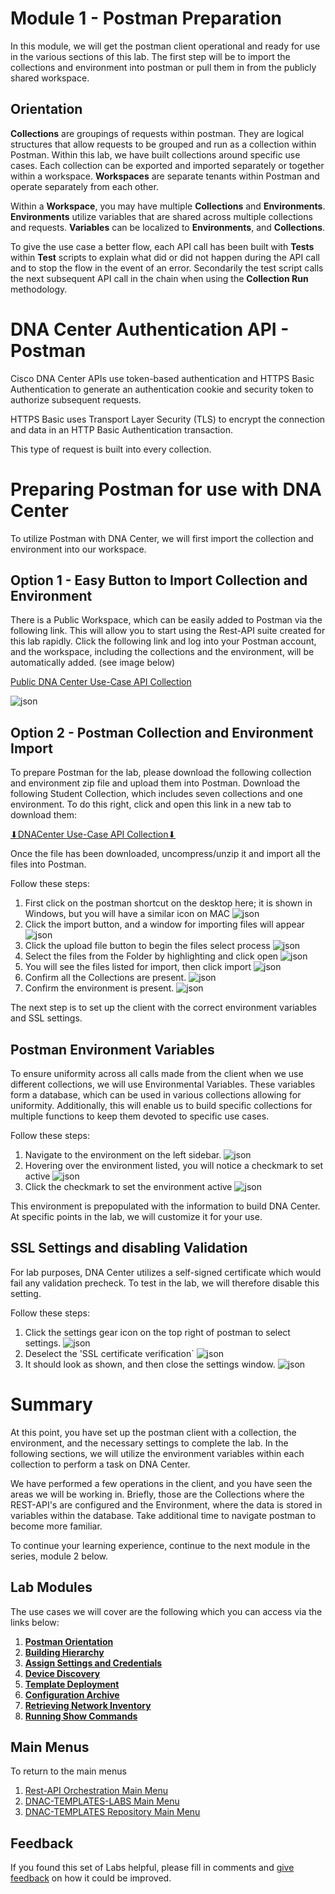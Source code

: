 
# Module 1 - Postman Preparation
In this module, we will get the postman client operational and ready for use in the various sections of this lab. The first step will be to import the collections and environment into postman or pull them in from the publicly shared workspace.

## Orientation
**Collections** are groupings of requests within postman. They are logical structures that allow requests to be grouped and run as a collection within Postman. Within this lab, we have built collections around specific use cases. Each collection can be exported and imported separately or together within a workspace. **Workspaces** are separate tenants within Postman and operate separately from each other. 

Within a **Workspace**, you may have multiple **Collections** and **Environments**. **Environments** utilize variables that are shared across multiple collections and requests. **Variables** can be localized to **Environments**, and **Collections**.

To give the use case a better flow, each API call has been built with **Tests** within **Test** scripts to explain what did or did not happen during the API call and to stop the flow in the event of an error. Secondarily the test script calls the next subsequent API call in the chain when using the **Collection Run** methodology.

# DNA Center Authentication API - Postman
Cisco DNA Center APIs use token-based authentication and HTTPS Basic Authentication to generate an authentication cookie and security token to authorize subsequent requests.

HTTPS Basic uses Transport Layer Security (TLS) to encrypt the connection and data in an HTTP Basic Authentication transaction.

This type of request is built into every collection.

# Preparing Postman for use with DNA Center
To utilize Postman with DNA Center, we will first import the collection and environment into our workspace. 

## Option 1 - Easy Button to Import Collection and Environment
There is a Public Workspace, which can be easily added to Postman via the following link. This will allow you to start using the Rest-API suite created for this lab rapidly. Click the following link and log into your Postman account, and the workspace, including the collections and the environment, will be automatically added. (see image below)

[Public DNA Center Use-Case API Collection](https://www.postman.com/dark-capsule-39992/workspace/dna-center-use-case-api-collections)

![json](./images/Postman-Public-Workspace.png?raw=true "Import JSON")

## Option 2 - Postman Collection and Environment Import
To prepare Postman for the lab, please download the following collection and environment zip file and upload them into Postman. Download the following Student Collection, which includes seven collections and one environment. To do this right, click and open this link in a new tab to download them:
   
<a href="https://minhaskamal.github.io/DownGit/#/home?url=https://github.com/kebaldwi/DNAC-TEMPLATES/tree/master/LABS/LAB9-Rest-API-Orchestration/postman/DNACenter-UseCase-API-Collection.zip" target="_blank">⬇︎DNACenter Use-Case API Collection⬇︎</a>

Once the file has been downloaded, uncompress/unzip it and import all the files into Postman.

Follow these steps:

1. First click on the postman shortcut on the desktop here; it is shown in Windows, but you will have a similar icon on MAC
![json](./images/Postman.png?raw=true "Import JSON")
2. Click the import button, and a window for importing files will appear
![json](./images/Postman-Import-Begin.png?raw=true "Import JSON")
3. Click the upload file button to begin the files select process
![json](./images/Postman-Import-File.png?raw=true "Import JSON")
4. Select the files from the Folder by highlighting and click open
![json](./images/Postman-Import-Select-Open.png?raw=true "Import JSON")
5. You will see the files listed for import, then click import
![json](./images/Postman-Import-Upload.png?raw=true "Import JSON")
6. Confirm all the Collections are present.
![json](./images/Postman-Collection-Confirm.png?raw=true "Import JSON")
7. Confirm the environment is present.
![json](./images/Postman-Environment-Confirm.png?raw=true "Import JSON")

The next step is to set up the client with the correct environment variables and SSL settings.

## Postman Environment Variables
To ensure uniformity across all calls made from the client when we use different collections, we will use Environmental Variables. These variables form a database, which can be used in various collections allowing for uniformity. Additionally, this will enable us to build specific collections for multiple functions to keep them devoted to specific use cases.

Follow these steps:

1. Navigate to the environment on the left sidebar.
![json](./images/Postman-Environment-Confirm.png?raw=true "Import JSON")
2. Hovering over the environment listed, you will notice a checkmark to set active
![json](./images/Postman-Environment-Check.png?raw=true "Import JSON")
3. Click the checkmark to set the environment active
![json](./images/Postman-Environment-Active.png?raw=true "Import JSON")

This environment is prepopulated with the information to build DNA Center. At specific points in the lab, we will customize it for your use.

## SSL Settings and disabling Validation
For lab purposes, DNA Center utilizes a self-signed certificate which would fail any validation precheck. To test in the lab, we will therefore disable this setting.

Follow these steps:

1. Click the settings gear icon on the top right of postman to select settings.
![json](./images/Postman-Settings-Menu.png?raw=true "Import JSON")
2. Deselect the 'SSL certificate verification`
![json](./images/Postman-Settings-SSL-Validation-On.png?raw=true "Import JSON")
3. It should look as shown, and then close the settings window.
![json](./images/Postman-Settings-SSL-Validation-Off.png?raw=true "Import JSON")

# Summary
At this point, you have set up the postman client with a collection, the environment, and the necessary settings to complete the lab. In the following sections, we will utilize the environment variables within each collection to perform a task on DNA Center.

We have performed a few operations in the client, and you have seen the areas we will be working in. Briefly, those are the Collections where the REST-API's are configured and the Environment, where the data is stored in variables within the database. Take additional time to navigate postman to become more familiar. 

To continue your learning experience, continue to the next module in the series, module 2 below.

## Lab Modules
The use cases we will cover are the following which you can access via the links below:

1. [**Postman Orientation**](./module1-postman.md)
2. [**Building Hierarchy**](./module2-hierarchy.md)
3. [**Assign Settings and Credentials**](./module3-settings.md)
4. [**Device Discovery**](./module4-discovery.md)
5. [**Template Deployment**](./module5-templates.md)
6. [**Configuration Archive**](./module6-archive.md)
7. [**Retrieving Network Inventory**](./module7-inventory.md)
8. [**Running Show Commands**](./module8-commands.md)

## Main Menus
To return to the main menus
1. [Rest-API Orchestration Main Menu](./README.md)
2. [DNAC-TEMPLATES-LABS Main Menu](../README.md)
3. [DNAC-TEMPLATES Repository Main Menu](.../README.md)

## Feedback
If you found this set of Labs helpful, please fill in comments and [give feedback](https://app.smartsheet.com/b/form/f75ce15c2053435283a025b1872257fe) on how it could be improved.
